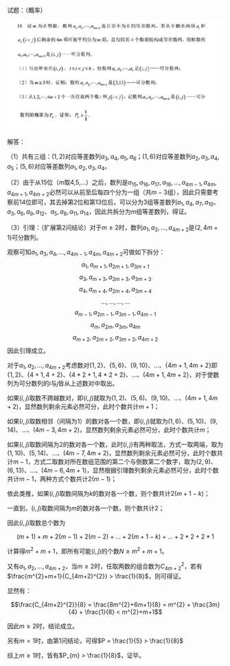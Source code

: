 
试题：（概率）

![](assets/2024年全国新课标Ⅰ卷/2024年最后一题.jpg)

解答：

（1）共有三组：$(1,2)$对应等差数列$a_{3},a_{4},a_{5},a_{6}$；$(1,6)$对应等差数列$a_{2},a_{3},a_{4},a_{5}$；$(5,6)$对应等差数列$a_{1},a_{2},a_{3},a_{4}$。

（2）由于从15位（$m$取4,5,…）之后，数列是$a_{15},a_{16},a_{17},a_{18},\dots ,a_{4m-1},a_{4m},a_{4m+1},a_{4m+2}$必然可以从前至后每四个分为一组（共$m-3$组），因此只需要考察前14位即可，其去掉第2位和第13位后，可以分为3组等差数列$a_{1},a_{4},a_{7},a_{10}$、$a_{3},a_{6},a_{9},a_{12}$、$a_{5},a_{8},a_{11},a_{14}$，因此共拆分为$m$组等差数列，得证。

（3）引理：（扩展第2问结论）对于$m\ge 2$时，数列$a_{1},a_{2},\dots ,a_{4m+2}$是$(2,4m+1)$可分数列。

观察可知$a_{1},a_{3},a_{4},\dots ,a_{4m-1},a_{4m},a_{4m+2}$可做如下拆分：
$$a_{1},a_{m+1},a_{2m+1},a_{3m+1}$$
$$a_{3},a_{m+3},a_{2m+3},a_{3m+3}$$
$$a_{4},a_{m+4},a_{2m+4},a_{3m+4}$$
$$\dots ,\dots ,\dots ,\dots $$
$$a_{m-1},a_{2m-1},a_{3m-1},a_{4m-1}$$
$$a_{m},a_{2m},a_{3m},a_{4m}$$
$$a_{m+2},a_{2m+2},a_{3m+2},a_{4m+2}$$
因此引理成立。

对于$a_{1},a_{2},\dots ,a_{4m+2}$考虑数对$\{1,2\}$、$\{5,6\}$、$\{9,10\}$、…、$\{4m+1,4m+2\}$即$\{1,2\}$、$\{4+1,4+2\}$、$\{4*2+1,4*2+2\}$、…、$\{4m+1,4m+2\}$，对于使数列为可分数列的$i$与$j$皆从上述数对中取出。

如果$(i,j)$取数不跨越数对，即$(i,j)$就取为$(1,2)$、$(5,6)$、$(9,10)$、…、$(4m+1,4m+2)$，显然数列剩余元素必然可分，此时个数共计$m+1$；

如果$(i,j)$取数相邻（间隔为$1$）的数对各一个数，即$(i,j)$就取为$(1,6)$、$(5,10)$、$(9,14)$、…、$(4m-3,4m+2)$，显然数列剩余元素必然可分，此时个数共计$m$；

如果$(i,j)$取数间隔为$2$的数对各一个数，此时$(i,j)$有两种取法，方式一取两端，取为$(1,10)$、$(5,14)$、…、$(4m-7,4m+2)$，显然数列剩余元素必然可分，此时个数共计$m-1$，方式二取数对所在数组范围的第二个与倒数第二个数字，取为$(2,9)$、$(6,13)$、…、$(4m-6,4m+1)$，显然根据引理数列剩余元素必然可分，此时个数共计$m-1$，两种方式个数共计$2(m-1)$；

依此类推，如果$(i,j)$取数间隔为$k$的数对各一个数，则个数共计$2(m+1-k)$；

一直到，$(i,j)$取数间隔为$m$的数对各一个数，则个数共计$2$；

因此$(i,j)$取数总个数为

$$(m+1)+m+2(m-1)+2(m-2)+\dots +2(m+1-k)+\dots +2*2+2*1$$

计算得$m^{2}+m+1$，即所有可能$(i,j)$的个数$N\ge m^{2}+m+1$。

又有$a_{1},a_{2},\dots ,a_{4m+2}$，当$m\ge 2$时，任取两数的组合数为$C_{4m+2}^{2}$，若有$\frac{m^{2}+m+1}{C_{4m+2}^{2}} > \frac{1}{8}$，则可得证。

显然有：

$$\frac{C_{4m+2}^{2}}{8} = \frac{8m^{2}+6m+1}{8} = m^{2} + \frac{3m}{4} + \frac{1}{8} < m^{2}+m+1$$

因此$m\ge 2$时，结论成立。

另有$m=1$时，由第1问结论，可得$P = \frac{1}{5} > \frac{1}{8}$

综上$m\ge 1$时，皆有$P_{m} > \frac{1}{8}$，证毕。